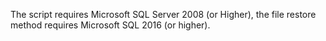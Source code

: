 The script requires Microsoft SQL Server 2008 (or Higher), the file restore method requires Microsoft SQL 2016 (or higher).
